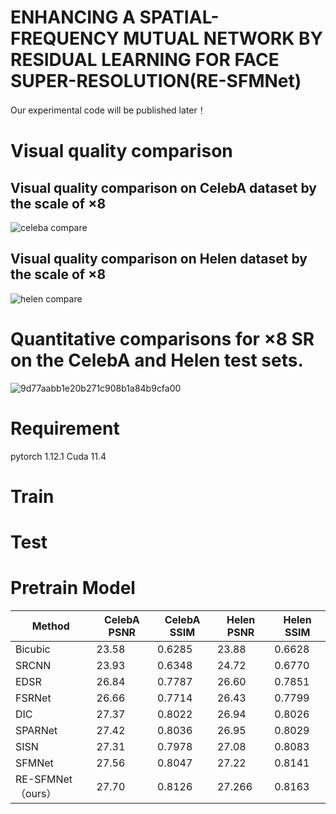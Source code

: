 # ENHANCING A SPATIAL-FREQUENCY MUTUAL NETWORK BY RESIDUAL LEARNING FOR FACE SUPER-RESOLUTION(RE-SFMNet)

Our experimental code will be published later！

# Visual quality comparison
## Visual quality comparison on CelebA dataset by the scale of ×8
![celeba compare](https://github.com/haohena/RE-SFMNet/assets/64673962/e35e3a60-8e24-4217-9483-8716831526a7)
## Visual quality comparison on Helen dataset by the scale of ×8
![helen compare](https://github.com/haohena/RE-SFMNet/assets/64673962/7415aa51-4e74-4691-8878-00ea3b2b9d8c)
# Quantitative comparisons for ×8 SR on the CelebA and Helen test sets.
![9d77aabb1e20b271c908b1a84b9cfa00](https://github.com/haohena/RE-SFMNet/assets/64673962/612d82ce-1ef0-445e-9bc7-df8aee526f96)
# Requirement
pytorch 1.12.1 Cuda 11.4
# Train
# Test
# Pretrain Model

| Method | CelebA PSNR | CelebA SSIM | Helen PSNR | Helen SSIM |
|--------------|-------------|-------------|------------|------------|
| Bicubic | 23.58 | 0.6285 | 23.88 | 0.6628 |
|SRCNN | 23.93 | 0.6348 | 24.72 | 0.6770 |
| EDSR | 26.84 | 0.7787 | 26.60 | 0.7851 |
| FSRNet | 26.66 | 0.7714 | 26.43 | 0.7799 |
| DIC | 27.37 | 0.8022 | 26.94 | 0.8026 |
| SPARNet | 27.42 | 0.8036 | 26.95 | 0.8029 |
| SISN | 27.31 | 0.7978 | 27.08 | 0.8083 |
| SFMNet | 27.56 | 0.8047 | 27.22 | 0.8141 |
| RE-SFMNet（ours） | 27.70 | 0.8126 | 27.266 | 0.8163 |
